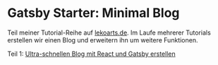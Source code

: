 # Gatsby Starter: Minimal Blog

Teil meiner Tutorial-Reihe auf [lekoarts.de](https://www.lekoarts.de). Im Laufe mehrerer Tutorials erstellen wir einen Blog und erweitern ihn um weitere Funktionen.

Teil 1: [Ultra-schnellen Blog mit React und Gatsby erstellen](https://www.lekoarts.de/blog/ultra-schnellen-blog-mit-react-und-gatsby-erstellen)